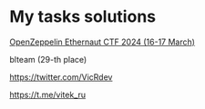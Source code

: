 # My tasks solutions
[OpenZeppelin Ethernaut CTF 2024 (16-17 March)](https://ctf.openzeppelin.com/) 

blteam (29-th place)

https://twitter.com/VicRdev

https://t.me/vitek_ru
